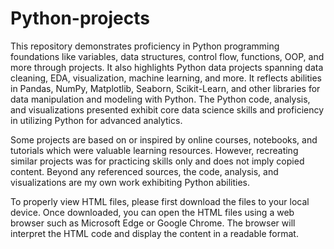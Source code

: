 # Python-projects

This repository demonstrates proficiency in Python programming foundations like variables, data structures, control flow, functions, OOP, and more through projects. It also highlights Python data projects spanning data cleaning, EDA, visualization, machine learning, and more. It reflects abilities in Pandas, NumPy, Matplotlib, Seaborn, Scikit-Learn, and other libraries for data manipulation and modeling with Python. The Python code, analysis, and visualizations presented exhibit core data science skills and proficiency in utilizing Python for advanced analytics.

Some projects are based on or inspired by online courses, notebooks, and tutorials which were valuable learning resources. However, recreating similar projects was for practicing skills only and does not imply copied content. Beyond any referenced sources, the code, analysis, and visualizations are my own work exhibiting Python abilities.

To properly view HTML files, please first download the files to your local device. Once downloaded, you can open the HTML files using a web browser such as Microsoft Edge or Google Chrome. The browser will interpret the HTML code and display the content in a readable format.
